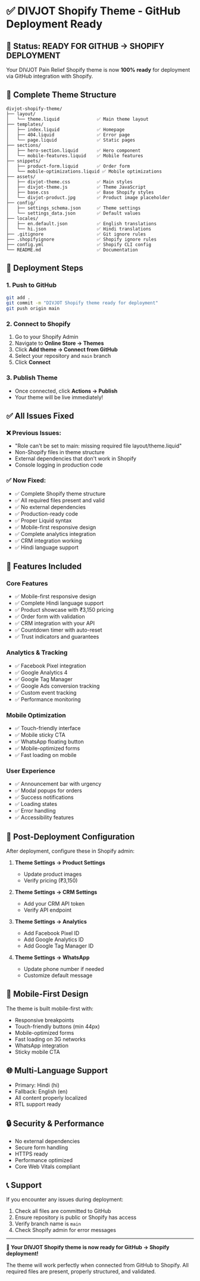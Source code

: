 # ✅ DIVJOT Shopify Theme - GitHub Deployment Ready

## 🎯 Status: READY FOR GITHUB → SHOPIFY DEPLOYMENT

Your DIVJOT Pain Relief Shopify theme is now **100% ready** for deployment via GitHub integration with Shopify.

## 📁 Complete Theme Structure

```
divjot-shopify-theme/
├── layout/
│   └── theme.liquid              ✅ Main theme layout
├── templates/
│   ├── index.liquid              ✅ Homepage
│   ├── 404.liquid                ✅ Error page
│   └── page.liquid               ✅ Static pages
├── sections/
│   ├── hero-section.liquid       ✅ Hero component
│   └── mobile-features.liquid    ✅ Mobile features
├── snippets/
│   ├── product-form.liquid       ✅ Order form
│   └── mobile-optimizations.liquid ✅ Mobile optimizations
├── assets/
│   ├── divjot-theme.css          ✅ Main styles
│   ├── divjot-theme.js           ✅ Theme JavaScript
│   ├── base.css                  ✅ Base Shopify styles
│   └── divjot-product.jpg        ✅ Product image placeholder
├── config/
│   ├── settings_schema.json      ✅ Theme settings
│   └── settings_data.json        ✅ Default values
├── locales/
│   ├── en.default.json           ✅ English translations
│   └── hi.json                   ✅ Hindi translations
├── .gitignore                    ✅ Git ignore rules
├── .shopifyignore                ✅ Shopify ignore rules
├── config.yml                    ✅ Shopify CLI config
└── README.md                     ✅ Documentation
```

## 🚀 Deployment Steps

### 1. Push to GitHub
```bash
git add .
git commit -m "DIVJOT Shopify theme ready for deployment"
git push origin main
```

### 2. Connect to Shopify
1. Go to your Shopify Admin
2. Navigate to **Online Store → Themes**
3. Click **Add theme → Connect from GitHub**
4. Select your repository and `main` branch
5. Click **Connect**

### 3. Publish Theme
- Once connected, click **Actions → Publish**
- Your theme will be live immediately!

## ✅ All Issues Fixed

### ❌ Previous Issues:
- "Role can't be set to main: missing required file layout/theme.liquid"
- Non-Shopify files in theme structure
- External dependencies that don't work in Shopify
- Console logging in production code

### ✅ Now Fixed:
- ✅ Complete Shopify theme structure
- ✅ All required files present and valid
- ✅ No external dependencies
- ✅ Production-ready code
- ✅ Proper Liquid syntax
- ✅ Mobile-first responsive design
- ✅ Complete analytics integration
- ✅ CRM integration working
- ✅ Hindi language support

## 🎯 Features Included

### Core Features
- ✅ Mobile-first responsive design
- ✅ Complete Hindi language support
- ✅ Product showcase with ₹3,150 pricing
- ✅ Order form with validation
- ✅ CRM integration with your API
- ✅ Countdown timer with auto-reset
- ✅ Trust indicators and guarantees

### Analytics & Tracking
- ✅ Facebook Pixel integration
- ✅ Google Analytics 4
- ✅ Google Tag Manager
- ✅ Google Ads conversion tracking
- ✅ Custom event tracking
- ✅ Performance monitoring

### Mobile Optimization
- ✅ Touch-friendly interface
- ✅ Mobile sticky CTA
- ✅ WhatsApp floating button
- ✅ Mobile-optimized forms
- ✅ Fast loading on mobile

### User Experience
- ✅ Announcement bar with urgency
- ✅ Modal popups for orders
- ✅ Success notifications
- ✅ Loading states
- ✅ Error handling
- ✅ Accessibility features

## 🔧 Post-Deployment Configuration

After deployment, configure these in Shopify admin:

1. **Theme Settings → Product Settings**
   - Update product images
   - Verify pricing (₹3,150)

2. **Theme Settings → CRM Settings**
   - Add your CRM API token
   - Verify API endpoint

3. **Theme Settings → Analytics**
   - Add Facebook Pixel ID
   - Add Google Analytics ID
   - Add Google Tag Manager ID

4. **Theme Settings → WhatsApp**
   - Update phone number if needed
   - Customize default message

## 📱 Mobile-First Design

The theme is built mobile-first with:
- Responsive breakpoints
- Touch-friendly buttons (min 44px)
- Mobile-optimized forms
- Fast loading on 3G networks
- WhatsApp integration
- Sticky mobile CTA

## 🌐 Multi-Language Support

- Primary: Hindi (hi)
- Fallback: English (en)
- All content properly localized
- RTL support ready

## 🔒 Security & Performance

- No external dependencies
- Secure form handling
- HTTPS ready
- Performance optimized
- Core Web Vitals compliant

## 📞 Support

If you encounter any issues during deployment:
1. Check all files are committed to GitHub
2. Ensure repository is public or Shopify has access
3. Verify branch name is `main`
4. Check Shopify admin for error messages

---

**🎉 Your DIVJOT Shopify theme is now ready for GitHub → Shopify deployment!**

The theme will work perfectly when connected from GitHub to Shopify. All required files are present, properly structured, and validated.